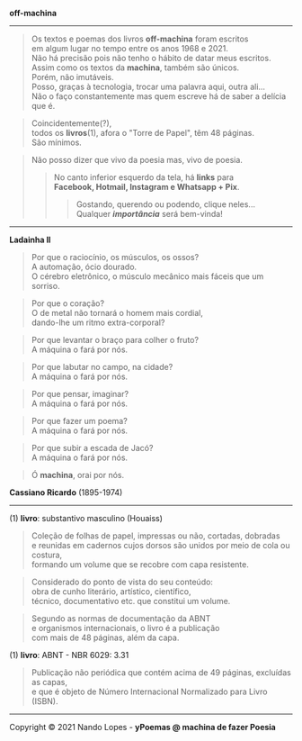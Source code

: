 **off-machina**  
___
> Os textos e poemas dos livros **off-machina** foram escritos  
> em algum lugar no tempo entre os anos 1968 e 2021.  
> Não há precisão pois não tenho o hábito de datar meus escritos.  
> Assim como os textos da **machina**, também são únicos.  
> Porém, não imutáveis.  
> Posso, graças à tecnologia, trocar uma palavra aqui, outra ali...  
> Não o faço constantemente mas quem escreve há de saber a delícia que é.  

> Coincidentemente(?),  
> todos os **livros**(1), afora o "Torre de Papel", têm 48 páginas.  
> São mínimos.

> Não posso dizer que vivo da poesia mas, vivo de poesia.  
>> No canto inferior esquerdo da tela, há **links** para  
>> **Facebook, Hotmail, Instagram e Whatsapp + Pix**.  
>>> Gostando, querendo ou podendo, clique neles...  
>>> Qualquer ***importância*** será bem-vinda!  

___
**Ladainha II**  

> Por que o raciocínio, os músculos, os ossos?  
> A automação, ócio dourado.  
> O cérebro eletrônico, o músculo mecânico mais fáceis que um sorriso.  

> Por que o coração?  
> O de metal não tornará o homem mais cordial,  
> dando-lhe um ritmo extra-corporal?  

> Por que levantar o braço para colher o fruto?  
> A máquina o fará por nós.  

> Por que labutar no campo, na cidade?  
> A máquina o fará por nós.  

> Por que pensar, imaginar?  
> A máquina o fará por nós.  

> Por que fazer um poema?  
> A máquina o fará por nós.  

> Por que subir a escada de Jacó?  
> A máquina o fará por nós.  

> Ó **machina**, orai por nós.  

**Cassiano Ricardo** (1895-1974)  

___
(1) **livro**: substantivo masculino (Houaiss)  

> Coleção de folhas de papel, impressas ou não, cortadas, dobradas  
> e reunidas em cadernos cujos dorsos são unidos por meio de cola ou costura,  
> formando um volume que se recobre com capa resistente.  

> Considerado do ponto de vista do seu conteúdo:  
> obra de cunho literário, artístico, científico,  
> técnico, documentativo etc. que constitui um volume.  

> Segundo as normas de documentação da ABNT  
> e organismos internacionais, o livro é a publicação  
> com mais de 48 páginas, além da capa.  

(1) **livro**: ABNT - NBR 6029: 3.31  

> Publicação não periódica que contém acima de 49 páginas, excluídas as capas,  
> e que é objeto de Número Internacional Normalizado para Livro (ISBN).  

___
Copyright © 2021 Nando Lopes - **yPoemas @ machina de fazer Poesia**